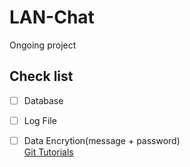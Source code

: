 # LAN-Chat
Ongoing project
## Check list
 - [ ] Database
 - [ ] Log File
 - [ ] Data Encrytion(message + password)<br/>
 [Git Tutorials](https://github.com/may55/Git-Tutorials)

 